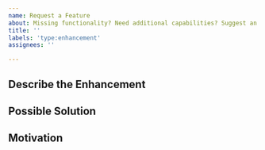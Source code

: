```yaml
---
name: Request a Feature
about: Missing functionality? Need additional capabilities? Suggest an enhancement.
title: ''
labels: 'type:enhancement'
assignees: ''

---
```

<!--- Provide a general summary of the request in the Title above -->

## Describe the Enhancement
<!--- Explain the change you'd like to see. Include information about how the buildpack works now and how you envision it to work after this change. -->

## Possible Solution
<!--- Not obligatory, but suggest an acceptable implementation for the feature -->

## Motivation
<!--- Why do you want to see this change? What are you trying to accomplish? What is the impact? Providing context helps us come up with a solution that is most useful in the real world.  -->
